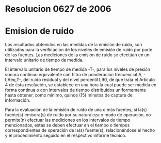 # Resolucion 0627 de 2006
# Emision de ruido

Los resultados obtenidos en las
medidas de la emisión de ruido, son utilizados para la verificación de los niveles de
emisión de ruido por parte de las fuentes. Las mediciones de la emisión de ruido se
efectúan en un intervalo unitario de tiempo de medida.

El intervalo unitario de tiempo
de medida -T-, para los niveles de presión sonora continuo equivalente con filtro de
ponderación frecuencial A, -LAeq,T-, del ruido residual y del nivel percentil L90, de que
trata el Artículo 4 de ésta resolución, se establece en una hora la cual puede ser medida
en forma continua o con intervalos de tiempo distribuidos uniformemente hasta obtener,
como mínimo, quince (15) minutos de captura de información.

Para la evaluación de la emisión de ruido de una o más fuentes, si la(s)
fuente(s) emisora(s) de ruido por su naturaleza o modo de operación, no permite(n)
efectuar las mediciones en los intervalos de tiempo mencionados, estas se deben
efectuar en el tiempo o tiempos correspondientes de operación de la(s) fuente(s),
relacionándose el hecho y el procedimiento seguido en el respectivo informe técnico.

